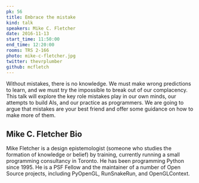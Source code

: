```yaml
---
pk: 56
title: Embrace the mistake
kind: talk
speakers: Mike C. Fletcher
date: 2016-11-13
start_time: 11:50:00
end_time: 12:20:00
rooms: TRS 2-166
photo: mike-c-fletcher.jpg
twitter: thevrplumber
github: mcfletch
---
```


Without mistakes, there is no knowledge. We must make wrong predictions to learn, and we must try the impossible to break out of our complacency. This talk will explore the key role mistakes play in our own minds, our attempts to build AIs, and our practice as programmers. We are going to argue that mistakes are your best friend and offer some guidance on how to make more of them.

## Mike C. Fletcher Bio

Mike Fletcher is a design epistemologist (someone who studies the formation of knowledge or belief) by training, currently running a small programming consultancy in Toronto. He has been programming Python since 1995. He is a PSF Fellow and the maintainer of a number of Open Source projects, including PyOpenGL, RunSnakeRun, and OpenGLContext.
